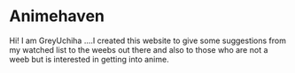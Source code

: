 # Animehaven
Hi! I am GreyUchiha ....I created this website to give some suggestions from my watched list to the weebs out there and also to those who are not a weeb but is interested in getting into anime.
